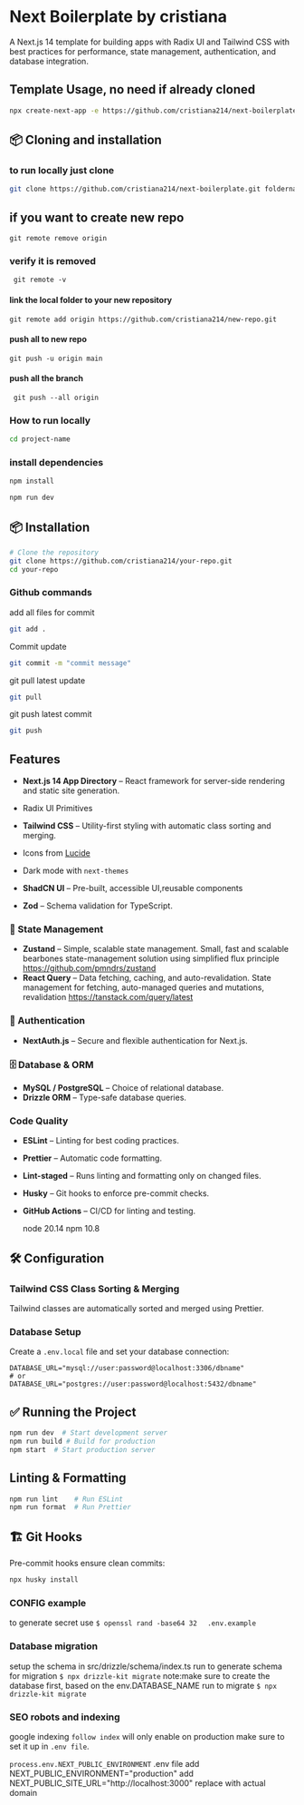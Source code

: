 # Next Boilerplate by cristiana


A Next.js 14 template for building apps with Radix UI and Tailwind CSS with best practices for performance, state management, authentication, and database integration.


## Template Usage, no need if already cloned

```bash
npx create-next-app -e https://github.com/cristiana214/next-boilerplate.git project-name
```
## 📦 Cloning and installation
### to run locally  just clone
```bash
git clone https://github.com/cristiana214/next-boilerplate.git foldername    //foldername can be any othername
```
## if you want to create new repo
```git remote remove origin```
### verify it is removed
``` git remote -v```
#### link the local folder to your new repository
```git remote add origin https://github.com/cristiana214/new-repo.git```
#### push all to new repo
``` git push -u origin main ```
#### push all the branch
``` git push --all origin```


### How to run locally
```bash
cd project-name
```
### install dependencies
```sh
npm install

npm run dev
```
## 📦 Installation

```sh
# Clone the repository
git clone https://github.com/cristiana214/your-repo.git
cd your-repo
```


### Github commands
add all files for commit
```bash
git add .
```
Commit update
```bash
git commit -m "commit message"
```
git pull latest update

```bash
git pull
```
git push latest commit
```bash
git push
```




## Features 

- **Next.js 14 App Directory** – React framework for server-side rendering and static site generation.
- Radix UI Primitives
- **Tailwind CSS** – Utility-first styling with automatic class sorting and merging.
 

- Icons from [Lucide](https://lucide.dev)
- Dark mode with `next-themes`
- **ShadCN UI** – Pre-built, accessible UI,reusable components 

- **Zod** – Schema validation for TypeScript.

### 🔄 State Management
- **Zustand** – Simple, scalable state management. Small, fast and scalable bearbones state-management solution using simplified flux principle
  https://github.com/pmndrs/zustand
- **React Query** – Data fetching, caching, and auto-revalidation.
  State management for fetching, auto-managed queries and mutations, revalidation https://tanstack.com/query/latest

### 🔐 Authentication
- **NextAuth.js** – Secure and flexible authentication for Next.js.

### 🗄️ Database & ORM
- **MySQL / PostgreSQL** – Choice of relational database.
- **Drizzle ORM** – Type-safe database queries.
###  Code Quality
- **ESLint** – Linting for best coding practices.
- **Prettier** – Automatic code formatting.
- **Lint-staged** – Runs linting and formatting only on changed files.
- **Husky** – Git hooks to enforce pre-commit checks.
- **GitHub Actions** – CI/CD for linting and testing.

  node 20.14
  npm 10.8



## 🛠️ Configuration
 ### Tailwind CSS Class Sorting & Merging
Tailwind classes are automatically sorted and merged using Prettier.

### Database Setup
Create a `.env.local` file and set your database connection:

```env
DATABASE_URL="mysql://user:password@localhost:3306/dbname"
# or
DATABASE_URL="postgres://user:password@localhost:5432/dbname"
```

## ✅ Running the Project

```sh
npm run dev  # Start development server
npm run build # Build for production
npm start  # Start production server
```

##  Linting & Formatting

```sh
npm run lint    # Run ESLint
npm run format  # Run Prettier
```

## 🏗️ Git Hooks
Pre-commit hooks ensure clean commits:
```sh
npx husky install
```

 ### CONFIG example
  to generate secret use `$ openssl rand -base64 32`
`  .env.example`

 ### Database migration
setup the schema in src/drizzle/schema/index.ts
run to generate schema for migration ``$ npx drizzle-kit migrate``
note:make sure to create the database first, based on the env.DATABASE_NAME
run to migrate   ``$ npx drizzle-kit migrate``

### SEO robots and indexing
 google indexing ```follow index``` will only enable on production make sure to set it up in  ```.env file```.

```process.env.NEXT_PUBLIC_ENVIRONMENT```
 .env file
 add NEXT_PUBLIC_ENVIRONMENT="production" 
 add NEXT_PUBLIC_SITE_URL="http://localhost:3000"  replace with actual domain